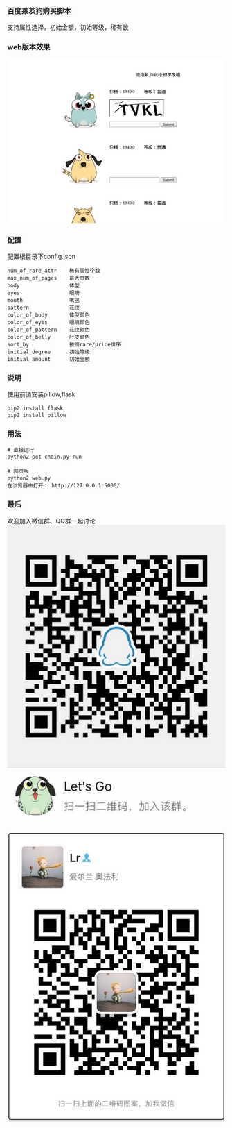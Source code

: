 ### 百度莱茨狗购买脚本

支持属性选择，初始金额，初始等级，稀有数


>

### web版本效果

![](wechat/byzanz-demo.gif)


>

### 配置
配置根目录下config.json

    num_of_rare_attr    稀有属性个数
    max_num_of_pages    最大页数
    body                体型
    eyes                眼睛
    mouth               嘴巴
    pattern             花纹
    color_of_body       体型颜色
    color_of_eyes       眼睛颜色
    color_of_pattern    花纹颜色
    color_of_belly      肚皮颜色
    sort_by             按照rare/price排序
    initial_degree      初始等级
    initial_amount      初始金额

>

### 说明

使用前请安装pillow,flask
    
    pip2 install flask
    pip2 install pillow


>

### 用法

    # 直接运行
    python2 pet_chain.py run
    
    # 网页版 
    python2 web.py
    在浏览器中打开： http://127.0.0.1:5000/ 
>
### 最后

欢迎加入微信群、QQ群一起讨论  
![](./wechat/1321922313.jpg)

![](./wechat/webwxgetmsgimg.png)